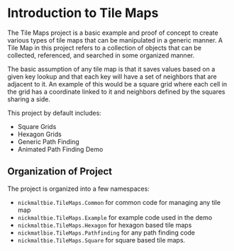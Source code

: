 # Introduction to Tile Maps

The Tile Maps project is a basic example and proof of concept to create various types of tile maps that can be
manipulated in a generic manner. A Tile Map in this project refers to a collection of objects that can be collected,
referenced, and searched in some organized manner. 

The basic assumption of any tile map is that it saves values based on a given key lookup and that each key will have a
set of neighbors that are adjacent to it. An example of this would be a square grid where each cell in the grid has a
coordinate linked to it and neighbors defined by the squares sharing a side.

This project by default includes:
* Square Grids
* Hexagon Grids
* Generic Path Finding
* Animated Path Finding Demo

## Organization of Project

The project is organized into a few namespaces:
* `nickmaltbie.TileMaps.Common` for common code for managing any tile map
* `nickmaltbie.TileMaps.Example` for example code used in the demo
* `nickmaltbie.TileMaps.Hexagon` for hexagon based tile maps
* `nickmatlbie.TileMaps.Pathfinding` for any path finding code
* `nickmaltbie.TileMaps.Square` for square based tile maps.
